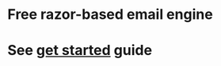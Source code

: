 Free razor-based email engine
======

# See [get started](https://github.com/Codestellation/Ether/wiki) guide
